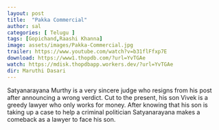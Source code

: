 ```yaml
---
layout: post
title:  "Pakka Commercial"
author: sal
categories: [ Telugu ]
tags: [Gopichand,Raashi Khanna]
image: assets/images/Pakka-Commercial.jpg
trailer: https://www.youtube.com/watch?v=b31flFfxp7E
download: https://www1.thopdb.com/?url=YvTGAe
watch: https://mdisk.thopdbapp.workers.dev/?url=YvTGAe
dir: Maruthi Dasari
---
```


Satyanarayana Murthy is a very sincere judge who resigns from his post after announcing a wrong verdict. Cut to the present, his son Vivek is a greedy lawyer who only works for money. After knowing that his son is taking up a case to help a criminal politician Satyanarayana makes a comeback as a lawyer to face his son.

